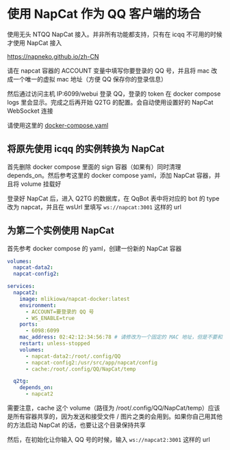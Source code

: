 # 使用 NapCat 作为 QQ 客户端的场合

使用无头 NTQQ NapCat 接入。并非所有功能都支持，只有在 icqq 不可用的时候才使用 NapCat 接入

https://napneko.github.io/zh-CN

请在 napcat 容器的 ACCOUNT 变量中填写你要登录的 QQ 号，并且将 mac 改成一个唯一的虚拟 mac 地址（方便 QQ 保存你的登录信息）

然后通过访问主机 IP:6099/webui 登录 QQ，登录的 token 在 docker compose logs 里会显示。完成之后再开始 Q2TG 的配置。会自动使用设置好的 NapCat WebSocket 连接

请使用这里的 [docker-compose.yaml](https://github.com/clansty/Q2TG/blob/sleepyfox/docker-compose-examples/NapCat/docker-compose.yaml)

## 将原先使用 icqq 的实例转换为 NapCat

首先删除 docker compose 里面的 sign 容器（如果有）同时清理 depends_on。然后参考这里的 docker compose yaml，添加 NapCat 容器，并且将 volume 挂载好

登录好 NapCat 后，进入 Q2TG 的数据库，在 QqBot 表中将对应的 bot 的 type 改为 napcat，并且在 wsUrl 里填写 `ws://napcat:3001` 这样的 url

## 为第二个实例使用 NapCat

首先参考 docker compose 的 yaml，创建一份新的 NapCat 容器

```yaml
volumes:
  napcat-data2:
  napcat-config2:

services:
  napcat2:
    image: mlikiowa/napcat-docker:latest
    environment:
      - ACCOUNT=要登录的 QQ 号
      - WS_ENABLE=true
    ports:
      - 6098:6099
    mac_address: 02:42:12:34:56:78 # 请修改为一个固定的 MAC 地址，但是不要和其他容器或你的主机重复
    restart: unless-stopped
    volumes:
      - napcat-data2:/root/.config/QQ
      - napcat-config2:/usr/src/app/napcat/config
      - cache:/root/.config/QQ/NapCat/temp

  q2tg:
    depends_on:
      - napcat2
```

需要注意，cache 这个 volume（路径为 /root/.config/QQ/NapCat/temp）应该是所有容器共享的，因为发送和接受文件 / 图片之类的会用到。如果你自己用其他的方法启动 NapCat 的话，也要让这个目录保持共享

然后，在初始化让你输入 QQ 号的时候，输入 `ws://napcat2:3001` 这样的 url
